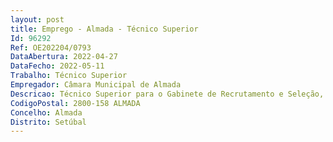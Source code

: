 ```yaml
--- 
layout: post
title: Emprego - Almada - Técnico Superior
Id: 96292
Ref: OE202204/0793
DataAbertura: 2022-04-27
DataFecho: 2022-05-11
Trabalho: Técnico Superior
Empregador: Câmara Municipal de Almada
Descricao: Técnico Superior para o Gabinete de Recrutamento e Seleção, da Divisão de Gestão de recursos Humanos, do Departamento de Recursos Humanos, da Secretaria Geral.Habilitações Literárias  Licenciatura Direito, Gestão de Recursos Humanos, Gestão e Administração Pública, Ciência Politica.Caracterização do posto de trabalho   Processos de recrutamento por mobilidade e procedimentos concursais    Preparação e acompanhamento de estágios curriculares    Processos de contratação em regime de prestação de serviços – avenças e tarefas   Integração de Júris    Acompanhamento de períodos experimentais,   Elaboração de pareceres e relatórios relacionados com as funções.   Elaborar Procedimentos de Controlo Interno,   Regulamentos e outros instrumentos de apoio aos processos de recrutamento.Competências Pessoais   Gosto pelo trabalho de equipa   Domínio de TIC.
CodigoPostal: 2800-158 ALMADA
Concelho: Almada
Distrito: Setúbal
--- 
```

